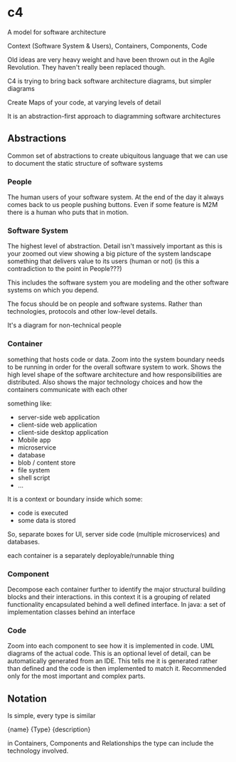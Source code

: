 # c4

A model for software architecture

Context (Software System & Users), Containers, Components, Code

Old ideas are very heavy weight and have been thrown out in the Agile Revolution.
They haven't really been replaced though.

C4 is trying to bring back software architecture diagrams, but simpler diagrams

Create Maps of your code, at varying levels of detail

It is an abstraction-first approach to diagramming software architectures

## Abstractions

Common set of abstractions to create ubiquitous language that we can use to document the static structure of software systems

### People

The human users of your software system.
At the end of the day it always comes back to us people pushing buttons.
Even if some feature is M2M there is a human who puts that in motion.

### Software System

The highest level of abstraction. Detail isn't massively important as this is your zoomed out view showing a big picture of the system landscape
something that delivers value to its users (human or not) (is this a contradiction to the point in People???)

This includes the software system you are modeling and the other software systems on which you depend.

The focus should be on people and software systems.
Rather than technologies, protocols and other low-level details.

It's a diagram for non-technical people

### Container

something that hosts code or data. Zoom into the system boundary
needs to be running in order for the overall software system to work.
Shows the high level shape of the software architecture and how responsibilities are distributed.
Also shows the major technology choices and how the containers communicate with each other

something like:

* server-side web application
* client-side web application
* client-side desktop application
* Mobile app
* microservice
* database
* blob / content store
* file system
* shell script
* ...

It is a context or boundary inside which some:

* code is executed
* some data is stored

So, separate boxes for UI, server side code (multiple microservices) and databases.

each container is a separately deployable/runnable thing

### Component

Decompose each container further to identify the major structural building blocks and their interactions.
in this context it is a grouping of related functionality encapsulated behind a well defined interface.
In java: a set of implementation classes behind an interface

### Code

Zoom into each component to see how it is implemented in code.
UML diagrams of the actual code.
This is an optional level of detail, can be automatically generated from an IDE.
This tells me it is generated rather than defined and the code is then implemented to match it.
Recommended only for the most important and complex parts.

## Notation

Is simple, every type is similar

{name}
{Type}
{description}

in Containers, Components and Relationships the type can include the technology involved.